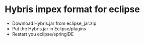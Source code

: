 Hybris impex format for eclipse
=====

- Download Hybris.jar from eclipse_jar.zip
- Put the Hybris.jar in Eclipse/plugins
- Restart you eclipse/springIDE
